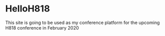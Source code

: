 # HelloH818
This site is going to be used as my conference platform for the upcoming H818 conference in February 2020

